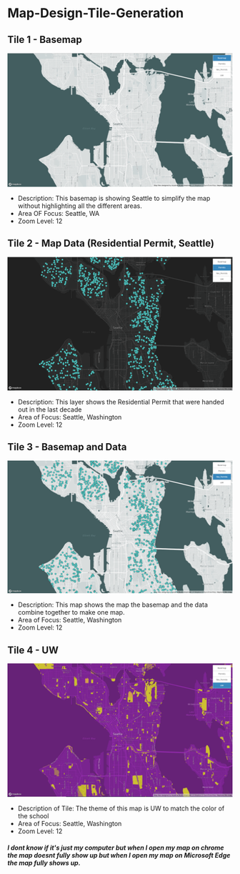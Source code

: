 # Map-Design-Tile-Generation

## Tile 1 - Basemap
![Map Image](img/Basemap.PNG)

- Description: This basemap is showing Seattle to simplify the map without highlighting all the different areas.
- Area OF Focus: Seattle, WA
- Zoom Level: 12

## Tile 2 - Map Data (Residential Permit, Seattle)
![Map Image](img/Permits.PNG)

- Description: This layer shows the Residential Permit that were handed out in the last decade
- Area of Focus: Seattle, Washington
- Zoom Level: 12

## Tile 3 - Basemap and Data 
![Map Image](img/BRes_Permits.PNG)

- Description: This map shows the map the basemap and the data combine together to make one map. 
- Area of Focus: Seattle, Washington 
- Zoom Level: 12
## Tile 4 - UW
![Map Image](img/UW.PNG)

- Description of Tile: The theme of this map is UW to match the color of the school 
- Area of Focus: Seattle, Washington
- Zoom Level: 12

##### I dont know if it's just my computer but when I open my map on chrome the map doesnt fully show up but when I open my map on Microsoft Edge the map fully shows up.
